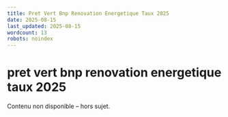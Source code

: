 ```yaml
---
title: Pret Vert Bnp Renovation Energetique Taux 2025
date: 2025-08-15
last_updated: 2025-08-15
wordcount: 13
robots: noindex
---
```


# pret vert bnp renovation energetique taux 2025

Contenu non disponible – hors sujet.